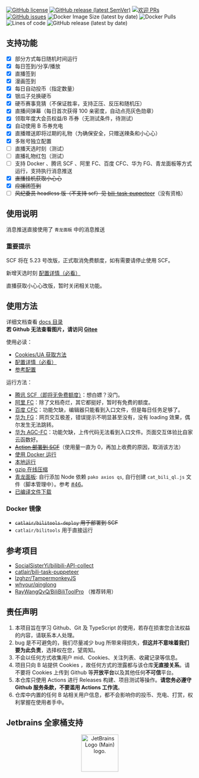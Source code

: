 [![GitHub license](https://img.shields.io/badge/license-MIT-blue.svg)](https://github.com/catlair/BiliTools/blob/main/LICENSE)
[![GitHub release (latest SemVer)](https://img.shields.io/github/v/release/catlair/BiliTools)](https://github.com/catlair/BiliTools/releases)
[![欢迎 PRs](https://img.shields.io/badge/PRs-welcome-brightgreen.svg)](https://github.com/catlair/BiliTools/pulls)
[![GitHub issues](https://img.shields.io/github/issues/catlair/BiliTools)](https://github.com/catlair/BiliTools/issues)
![Docker Image Size (latest by date)](https://img.shields.io/docker/image-size/catlair/bilitools)
![Docker Pulls](https://img.shields.io/docker/pulls/catlair/bilitools)
![Lines of code](https://img.shields.io/tokei/lines/github/catlair/BiliTools)
![GitHub release (latest by date)](https://img.shields.io/github/downloads/catlair/BiliTools/total)

## 支持功能

- [x] 部分方式每日随机时间运行
- [x] 每日签到/分享/播放
- [x] 直播签到
- [x] 漫画签到
- [x] 每日自动投币（指定数量）
- [x] 银瓜子兑换硬币
- [x] 硬币赛事竞猜（不保证胜率，支持正压、反压和随机压）
- [x] 直播间弹幕（每日首次获得 100 亲密度，自动点亮灰色勋章）
- [x] 领取年度大会员权益/B 币券（无测试条件，待测试）
- [x] 自动使用 B 币券充电
- [x] 直播赠送即将过期的礼物（为确保安全，只赠送辣条和小心心）
- [x] 多账号独立配置
- [ ] 直播天选时刻（测试）
- [ ] 直播礼物红包（测试）
- [ ] 支持 Docker 、腾讯 SCF 、阿里 FC、百度 CFC、华为 FG、青龙面板等方式运行，支持执行消息推送
- [x] ~~直播挂机获取小心心~~
- [x] ~~应援团签到~~
- [ ] ~~风纪委员 headless 版（不支持 scf）见 [bili-task-puppeteer](https://github.com/catlair/bili-task-puppeteer)~~（没有资格）

## 使用说明

消息推送直接使用了 `青龙面板` 中的消息推送

### 重要提示

SCF 将在 5.23 号改版，正式取消免费额度，如有需要请停止使用 SCF。

新增天选时刻 [配置详情（必看）](./docs/configuration.md)

直播获取小心心改版，暂时关闭相关功能。

## 使用方法

详细文档查看 [docs 目录](./docs)  
**若 Github 无法查看图片，请访问 [Gitee](https://gitee.com/catlair/BiliTools/tree/main/docs)**

使用必读：

- [Cookies/UA 获取方法](./docs/readme.md)
- [配置详情（必看）](./docs/configuration.md)
- [参考配置](./config/config.example.json)

运行方法：

- [腾讯 SCF（即将无免费额度）](./docs/手动部署到SCF.md)：想白嫖？没门。
- [阿里 FC](./docs/手动部署到FC.md)：除了文档奇烂，其它都挺好，暂时有免费的额度。
- [百度 CFC](./docs/手动部署到CFC.md)：功能欠缺，编辑器只能看到入口文件，但是每日任务足够了。
- [华为 FG](./docs/手动部署到FG.md)：网页交互极差，错误提示不明显甚至没有，没有 loading 效果，偶尔发生无法跳转。
- [华为 AGC-FC](./docs/手动部署到AGC-FC.md)：功能欠缺，上传代码无法看到入口文件。页面交互体验比自家云函数好。
- ~~[Action 部署到 SCF](./docs/Action部署到SCF.md)~~（使用量一直为 0，再加上收费的原因，取消该方法）
- [使用 Docker 运行](./docs/使用Docker运行.md)
- [本地运行](./docs/本地运行.md)
- [gzip 在线压缩](https://www.baidufe.com/fehelper/en-decode/index.html)
- [青龙面板](./docs/%E9%9D%92%E9%BE%99%E9%9D%A2%E6%9D%BF.md): 自行添加 Node 依赖 `pako axios qs`, 自行创建 `cat_bili_ql.js` 文件（脚本管理中）。参考 [#46](https://github.com/catlair/BiliTools/issues/49)。
- [已编译文件下载](./docs/%E7%BC%96%E8%AF%91%E6%96%87%E4%BB%B6%E4%BB%8B%E7%BB%8D.md)

### Docker 镜像

- ~~`catlair/bilitools-deploy` 用于部署到 SCF~~
- `catlair/bilitools` 用于直接运行

## 参考项目

- [SocialSisterYi/bilibili-API-collect](https://github.com/SocialSisterYi/bilibili-API-collect)
- [catlair/bili-task-puppeteer](https://github.com/catlair/bili-task-puppeteer)
- [lzghzr/TampermonkeyJS](https://github.com/lzghzr/TampermonkeyJS)
- [whyour/qinglong](https://github.com/whyour/qinglong)
- [RayWangQvQ/BiliBiliToolPro](https://github.com/RayWangQvQ/BiliBiliToolPro) （推荐转用）

## 责任声明

1. 本项目旨在学习 Github、Git 及 TypeScript 的使用，若存在损害您合法权益的内容，请联系本人处理。
2. bug 是不可避免的，我们尽量减少 bug 所带来得损失，**但这并不意味着我们要为此负责**，选择权在您，望周知。
3. 不会以任何方式收集用户 mid、Cookies、关注列表、收藏记录等信息。
4. 项目只向 B 站提供 Cookies ，故任何方式的泄露都与该仓库**无直接关系**。请不要将 Cookies 上传到 Github 等**开放平台**以及其他任何**不可信**平台。
5. 本仓库只使用 Actions 进行 Releases 构建、项目测试等操作。**请您务必遵守 Github 服务条款，不要滥用 Actions 工作流**。
6. 仓库中内置的任何 B 站相关用户信息，都不会影响你的投币、充电、打赏，权利掌握在使用者手中。

## Jetbrains 全家桶支持

<div align=center>
  <a href="https://jb.gg/OpenSourceSupport"><img src="https://resources.jetbrains.com/storage/products/company/brand/logos/jb_beam.png" alt="JetBrains Logo (Main) logo." width="100"></a>
</div>
